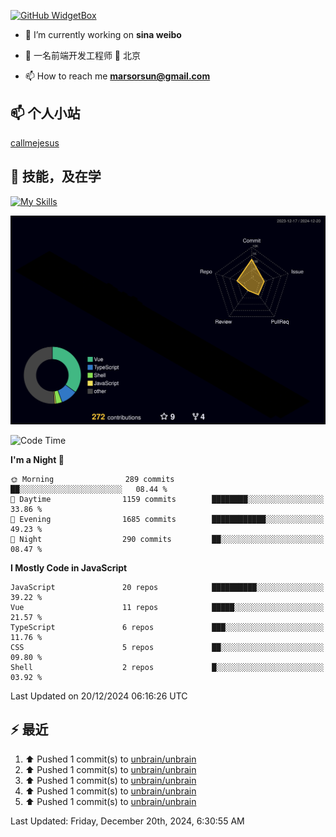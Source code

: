 [![GitHub WidgetBox](https://github-widgetbox.vercel.app/api/profile?username=unbrain&data=followers,repositories,stars,commits)](https://github.com/unbrain/github-widgetbox)

- 🔭 I’m currently working on **sina weibo**

- 🌱 一名前端开发工程师 📍 北京

- 📫 How to reach me **marsorsun@gmail.com**

## 📫  个人小站

[callmejesus](https://www.callmejesus.xyz/)


## 🚀 技能，及在学

[![My Skills](https://skillicons.dev/icons?i=vite,rollup,vscode,vue,javascript,react,nodejs,java,python,php)](https://github.com/unbrain)


![rainbow gif](https://raw.githubusercontent.com/unbrain/unbrain/main/profile-3d-contrib/profile-night-rainbow.svg)


<!-- ## 🐍 它正在吃掉我的小绿点

![snake gif](https://raw.githubusercontent.com/unbrain/unbrain/77e198e28fb66a14643e4e58f5b713c0cc565cfd/github-contribution-grid-snake-dark.svg) -->

<!--START_SECTION:waka-->
![Code Time](http://img.shields.io/badge/Code%20Time-3%2C708%20hrs%2051%20mins-blue)

**I'm a Night 🦉** 

```text
🌞 Morning                289 commits         ██░░░░░░░░░░░░░░░░░░░░░░░   08.44 % 
🌆 Daytime                1159 commits        ████████░░░░░░░░░░░░░░░░░   33.86 % 
🌃 Evening                1685 commits        ████████████░░░░░░░░░░░░░   49.23 % 
🌙 Night                  290 commits         ██░░░░░░░░░░░░░░░░░░░░░░░   08.47 % 
```


**I Mostly Code in JavaScript** 

```text
JavaScript               20 repos            ██████████░░░░░░░░░░░░░░░   39.22 % 
Vue                      11 repos            █████░░░░░░░░░░░░░░░░░░░░   21.57 % 
TypeScript               6 repos             ███░░░░░░░░░░░░░░░░░░░░░░   11.76 % 
CSS                      5 repos             ██░░░░░░░░░░░░░░░░░░░░░░░   09.80 % 
Shell                    2 repos             █░░░░░░░░░░░░░░░░░░░░░░░░   03.92 % 
```




 Last Updated on 20/12/2024 06:16:26 UTC
<!--END_SECTION:waka-->


## ⚡ 最近
<!--RECENT_ACTIVITY:start-->
1. ⬆️ Pushed 1 commit(s) to [unbrain/unbrain](https://github.com/unbrain/unbrain)<br>
2. ⬆️ Pushed 1 commit(s) to [unbrain/unbrain](https://github.com/unbrain/unbrain)<br>
3. ⬆️ Pushed 1 commit(s) to [unbrain/unbrain](https://github.com/unbrain/unbrain)<br>
4. ⬆️ Pushed 1 commit(s) to [unbrain/unbrain](https://github.com/unbrain/unbrain)<br>
5. ⬆️ Pushed 1 commit(s) to [unbrain/unbrain](https://github.com/unbrain/unbrain)<br>
<!--RECENT_ACTIVITY:end-->

<!--RECENT_ACTIVITY:last_update-->
Last Updated: Friday, December 20th, 2024, 6:30:55 AM
<!--RECENT_ACTIVITY:last_update_end-->


